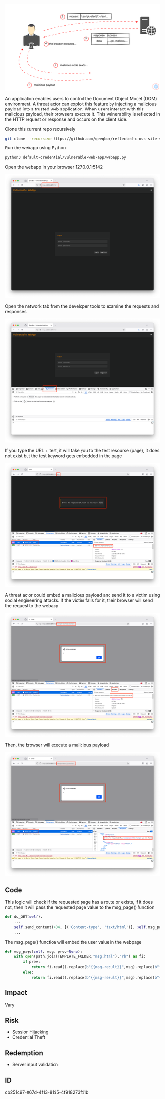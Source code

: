 <p align="center"> <img src="https://raw.githubusercontent.com/qeeqbox/reflected-cross-site-scripting/main/content/reflected-cross-site-scripting.svg"></p>

An application enables users to control the Document Object Model (DOM) environment. A threat actor can exploit this feature by injecting a malicious payload into a trusted web application. When users interact with this malicious payload, their browsers execute it. This vulnerability is reflected in the HTTP request or response and occurs on the client side.

Clone this current repo recursively
```sh
git clone --recursive https://github.com/qeeqbox/reflected-cross-site-scripting
```
Run the webapp using Python
```sh
python3 default-credential/vulnerable-web-app/webapp.py
```
Open the webapp in your browser 127.0.0.1:5142
<p align="center"> <img src="https://raw.githubusercontent.com/qeeqbox/reflected-cross-site-scripting/main/content/1.png"></p>
Open the network tab from the developer tools to examine the requests and responses
<p align="center"> <img src="https://raw.githubusercontent.com/qeeqbox/reflected-cross-site-scripting/main/content/2.png"></p>
If you type the URL + test, it will take you to the test resourse (page), it does not exist but the test keyword gets embedded in the page
<p align="center"> <img src="https://raw.githubusercontent.com/qeeqbox/reflected-cross-site-scripting/main/content/3.png"></p>
A threat actor could embed a malicious payload and send it to a victim using social engineering attacks. If the victim falls for it, their browser will send the request to the webapp
<p align="center"> <img src="https://raw.githubusercontent.com/qeeqbox/reflected-cross-site-scripting/main/content/4.png"></p>
Then, the browser will execute a malicious payload
<p align="center"> <img src="https://raw.githubusercontent.com/qeeqbox/reflected-cross-site-scripting/main/content/5.png"></p>

## Code
This logic will check if the requested page has a route or exists, if it does not, then it will pass the requested page value to the msg_page() function
```py
def do_GET(self):
    ...
    self.send_content(404, [('Content-type', 'text/html')], self.msg_page(f"Error: The requested URL {urllib_parse.unquote(parsed_url.path)} was not found".encode("utf-8")))
    ...
```
The msg_page() function will embed the user value in the webpage
```py
def msg_page(self, msg, prev=None):
    with open(path.join(TEMPLATE_FOLDER,"msg.html"),"rb") as fi:
        if prev:
            return fi.read().replace(b"{{msg-result}}",msg).replace(b"{{msg-prev}}",prev).replace(b"{{msg-page}}",b"Return")
        else:
            return fi.read().replace(b"{{msg-result}}",msg).replace(b"{{msg-prev}}",b"/").replace(b"{{msg-page}}",b"Home")
```
 
## Impact
Vary

## Risk
- Session Hijacking
- Credential Theft

## Redemption
- Server input validation

## ID
cb251c97-067d-4f13-8195-4f918273f41b

